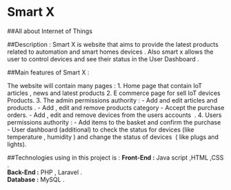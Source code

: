 # Smart X 
##All about Internet of Things 

##Description :
Smart X is website that aims to provide the latest products related to automation and smart homes devices . Also smart x allows the user to control devices and see their status in the User Dashboard .

##Main features of Smart X :

The website  will contain many pages :
1. Home page that contain IoT articles , news and latest products 
2. E commerce page for sell IoT devices Products.
3. The admin permissions authority :
	- Add and edit articles and products .
	- Add , edit and remove products category 
	- Accept the purchase orders.
	- Add , edit and remove devices from the users accounts  .
4. Users permissions authority : 
	- Add items to the basket and confirm the purchase 
	- User dashboard (additional) to check the status for devices (like temperature , humidity ) 	and change the status of devices  ( like plugs and lights).

##Technologies using in this project is :
 **Front-End :** Java script  ,HTML ,CSS  .\
 **Back-End :** PHP , Laravel .\
 **Database :** MySQL .
